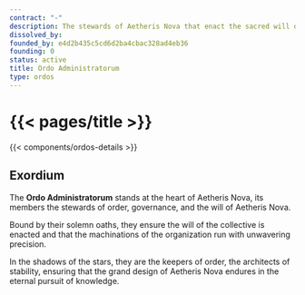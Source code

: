 ```yaml
---
contract: "-"
description: The stewards of Aetheris Nova that enact the sacred will of the organization.
dissolved_by:
founded_by: e4d2b435c5cd6d2ba4cbac328ad4eb36
founding: 0
status: active
title: Ordo Administratorum
type: ordos
---
```


# {{< pages/title >}}

{{< components/ordos-details >}}

## Exordium

The **Ordo Administratorum** stands at the heart of Aetheris Nova, its members the stewards of order, governance, and the will of Aetheris Nova.

Bound by their solemn oaths, they ensure the will of the collective is enacted and that the machinations of the organization run with unwavering precision.

In the shadows of the stars, they are the keepers of order, the architects of stability, ensuring that the grand design of Aetheris Nova endures in the eternal pursuit of knowledge.
